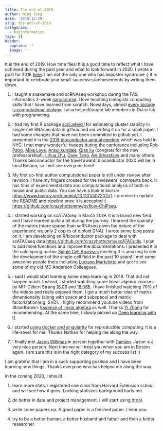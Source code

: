```yaml
---
title: The end of 2019
author: Ming Tang
date: '2019-12-29'
slug: the-end-of-2019
categories:
  - bioinformatics
tags: []
header:
  caption: ''
  image: ''
---
```


It is the end of 2019. How time flies! It is a good time to reflect what I have 
achieved during the past year and what to look forward in 2020. I wrote a post for 
2018 [here](https://divingintogeneticsandgenomics.rbind.io/post/the-end-of-2018/).
I am not the only one who has impostor syndrome :) It is important to celebrate your 
small successes/achievements by writing them down.

1. I taught a snakemake and scRNAseq workshop during the FAS informatics 2-week [nanocourse](https://divingintogeneticsandgenomics.rbind.io/talk/2019-harvard-fas-workshop/). I love teaching biologists computing skills that I have learned from scratch. Nowadays, almost [every biology is computational biology](https://journals.plos.org/plosbiology/article?id=10.1371/journal.pbio.2002050). I also helped/taught lab members in Dulac lab with programming. 


2. I had my first R package [scclusteval](https://github.com/crazyhottommy/scclusteval) for estimating cluster stability in single-cell RNAseq data in github and am writing it up for a small paper. I had some changes that have not been committed to github yet. I presented it in the [2019 bioconductor annual meeting](http://bioc2019.bioconductor.org/) which was held in NYC. I met many wonderful tweeps during the conference including [Rob Patro](https://twitter.com/nomad421), [Mike Love](https://twitter.com/mikelove), [Ansul kundaje](https://twitter.com/anshulkundaje), [Qian liu](https://twitter.com/QianLiu28878838) (congrats for the new professorship!), [Lihua Zhu](https://profiles.umassmed.edu/display/129880), [Dave Tang](https://twitter.com/davetang31), [Avi Srivastava](https://twitter.com/k3yavi) and many others. Thanks bioconductor for the travel award! bioconductor 2020 will be in local Boston, so I will see everyone here!

3. My first co-first author computational paper is still under review after revision. I have my fingers crossed for the reviewers' comments back. It has tons of experimental data and computational analysis of both in-house and public data. You can have a look in biorxiv https://www.biorxiv.org/content/10.1101/507202v1. I promise to update the README and pipeline once it is accepted :) https://github.com/crazyhottommy/pyflow-ChIPseq.

4. I started working on scATACseq in March 2019. It is a brand new field and I have learned quite a bit during the journey. I learned the sparsity of the matrix (more sparse than scRNAseq given the nature of the experiment: we only 2 copies of diploid DNA). I wrote some [blog posts](https://divingintogeneticsandgenomics.rbind.io/#posts) on it. I am developing an R/bioconductor package to deal with scATACseq data https://github.com/crazyhottommy/scATACutils. I plan to add more functions and improve the documentations. I presented it in the cold spring harbor [Single Cell Analyses](https://meetings.cshl.edu/meetings.aspx?meet=SINGLE&year=19) meeting.It is amazing to see the development of the single-cell field in the past 10 years! I met some awesome people there including [Luciano Martelotto](https://twitter.com/LGMartelotto) and got to see some of my old MD Anderson Colleagues. 

5. I said I would start learning some deep learning in 2019. That did not happen much. Instead, I started watching some linear algebra courses by MIT Gilbert Strang [18.06](https://ocw.mit.edu/courses/mathematics/18-06-linear-algebra-spring-2010/index.htm) and [18.065](https://ocw.mit.edu/courses/mathematics/18-065-matrix-methods-in-data-analysis-signal-processing-and-machine-learning-spring-2018/index.htm). I have finished watching 70% of the videos and really enjoyed them. I got a much better idea of matrix dimentionality (along with space and subspace) and matrix factorization(e.g. SVD). I highly recommend youtube videos from 3blue1brown: [Essense of linear algebra](https://www.3blue1brown.com/essence-of-linear-algebra-page) as well. Thanks [Yi Zhang](https://twitter.com/zhiiiyang) for recommending. At the same time, I slowly picked up [Deep learning with R](https://www.manning.com/books/deep-learning-with-r).

6. I started [using docker and singularity](https://divingintogeneticsandgenomics.rbind.io/post/run-rstudio-server-with-singularity-on-hpc/) for reproducible computing. It is a life-saver for me. Thanks Nathan for helping me along the way.

7. I finally met [Jason Willimas](https://twitter.com/JasonWilliamsNY) in person together with [Damien](https://twitter.com/dccc_phd). Jason is a very nice person. Next time we will treat you when you are in Boston again. I am sure this is in the right category of my success list :) 

I am grateful that I am in a such supporting position and I have been learning new things. Thanks everyone who has helped me along the way.

In the coming 2020, I should

1. learn more stats. I registered one class from Harvard Extension school and will see how it goes. Lacking statistics background hurts me. 

2. do better in data and project management. I will start using [dtool](https://pypi.org/project/dtool/).

2. write some papers up. A good paper is a finished paper. I hear you.

3. try to be a better human, a better husband and father and then a better researcher.


